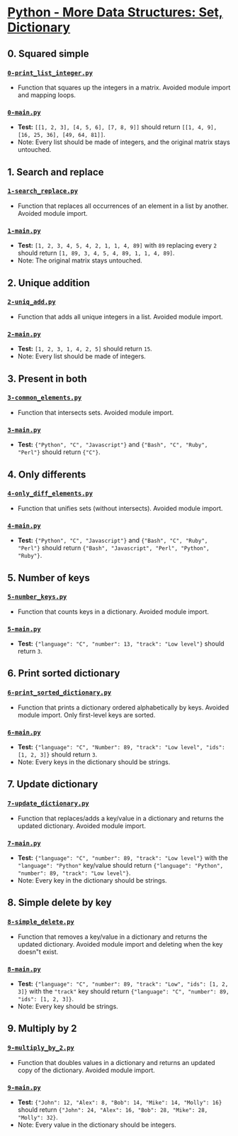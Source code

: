 # [Python - More Data Structures: Set, Dictionary](https://intranet.hbtn.io/projects/2121)

## 0. Squared simple
### [`0-print_list_integer.py`](0-print_list_integer.py)
* Function that squares up the integers in a matrix. Avoided module import and mapping loops.
### [`0-main.py`](0-main.py)
* **Test:** `[[1, 2, 3], [4, 5, 6], [7, 8, 9]]` should return `[[1, 4, 9], [16, 25, 36], [49, 64, 81]]`.
* Note: Every list should be made of integers, and the original matrix stays untouched.

## 1. Search and replace
### [`1-search_replace.py`](1-search_replace.py)
* Function that replaces all occurrences of an element in a list by another. Avoided module import.
### [`1-main.py`](1-main.py)
* **Test:** `[1, 2, 3, 4, 5, 4, 2, 1, 1, 4, 89]` with `89` replacing every `2` should return `[1, 89, 3, 4, 5, 4, 89, 1, 1, 4, 89]`.
* Note: The original matrix stays untouched.

## 2. Unique addition
### [`2-uniq_add.py`](2-uniq_add.py)
* Function that adds all unique integers in a list. Avoided module import.
### [`2-main.py`](2-main.py)
* **Test:** `[1, 2, 3, 1, 4, 2, 5]` should return `15`.
* Note: Every list should be made of integers.

## 3. Present in both
### [`3-common_elements.py`](3-common_elements.py)
* Function that intersects sets. Avoided module import.
### [`3-main.py`](3-main.py)
* **Test:** `{"Python", "C", "Javascript"}` and `{"Bash", "C", "Ruby", "Perl"}` should return `{"C"}`.

## 4. Only differents
### [`4-only_diff_elements.py`](4-only_diff_elements.py)
* Function that unifies sets (without intersects). Avoided module import.
### [`4-main.py`](4-main.py)
* **Test:** `{"Python", "C", "Javascript"}` and `{"Bash", "C", "Ruby", "Perl"}` should return `{"Bash", "Javascript", "Perl", "Python", "Ruby"}`.

## 5. Number of keys
### [`5-number_keys.py`](5-number_keys.py)
* Function that counts keys in a dictionary. Avoided module import.
### [`5-main.py`](5-main.py)
* **Test:** `{"language": "C", "number": 13, "track": "Low level"}` should return `3`.

## 6. Print sorted dictionary
### [`6-print_sorted_dictionary.py`](6-print_sorted_dictionary.py)
* Function that prints a dictionary ordered alphabetically by keys. Avoided module import. Only first-level keys are sorted.
### [`6-main.py`](6-main.py)
* **Test:** `{"language": "C", "Number": 89, "track": "Low level", "ids": [1, 2, 3]}` should return `3`.
* Note: Every keys in the dictionary should be strings.

## 7. Update dictionary
### [`7-update_dictionary.py`](7-update_dictionary.py)
* Function that replaces/adds a key/value in a dictionary and returns the updated dictionary. Avoided module import.
### [`7-main.py`](7-main.py)
* **Test:** `{"language": "C", "number": 89, "track": "Low level"}` with the `"language": "Python"` key/value should return `{"language": "Python", "number": 89, "track": "Low level"}`.
* Note: Every key in the dictionary should be strings.

## 8. Simple delete by key
### [`8-simple_delete.py`](8-simple_delete.py)
* Function that removes a key/value in a dictionary and returns the updated dictionary. Avoided module import and deleting when the key doesn"t exist.
### [`8-main.py`](8-main.py)
* **Test:** `{"language": "C", "number": 89, "track": "Low", "ids": [1, 2, 3]}` with the `"track"` key should return `{"language": "C", "number": 89, "ids": [1, 2, 3]}`.
* Note: Every key should be strings.

## 9. Multiply by 2
### [`9-multiply_by_2.py`](9-multiply_by_2.py)
* Function that doubles values in a dictionary and returns an updated copy of the dictionary. Avoided module import.
### [`9-main.py`](9-main.py)
* **Test:** `{"John": 12, "Alex": 8, "Bob": 14, "Mike": 14, "Molly": 16}` should return `{"John": 24, "Alex": 16, "Bob": 28, "Mike": 28, "Molly": 32}`.
* Note: Every value in the dictionary should be integers.

